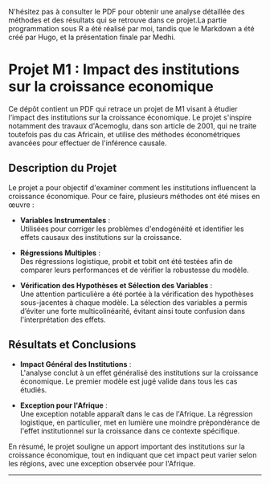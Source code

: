 

N'hésitez pas à consulter le PDF pour obtenir une analyse détaillée des méthodes et des résultats qui se retrouve dans ce projet.La partie programmation sous R a été réalisé par moi, tandis que le Markdown a été créé par Hugo, et la présentation finale par Medhi. 
# Projet M1 : Impact des institutions sur la croissance economique

Ce dépôt contient un PDF qui retrace un projet de M1 visant à étudier l'impact des institutions sur la croissance économique. Le projet s'inspire notamment des travaux d'Acemoglu, dans son article de 2001, qui ne traite toutefois pas du cas Africain, et utilise des méthodes économétriques avancées pour effectuer de l'inférence causale.

## Description du Projet

Le projet a pour objectif d'examiner comment les institutions influencent la croissance économique. Pour ce faire, plusieurs méthodes ont été mises en œuvre :

- **Variables Instrumentales** :  
  Utilisées pour corriger les problèmes d'endogénéité et identifier les effets causaux des institutions sur la croissance.

- **Régressions Multiples** :  
  Des régressions logistique, probit et tobit ont été testées afin de comparer leurs performances et de vérifier la robustesse du modèle.

- **Vérification des Hypothèses et Sélection des Variables** :  
  Une attention particulière a été portée à la vérification des hypothèses sous-jacentes à chaque modèle. La sélection des variables a permis d’éviter une forte multicolinéarité, évitant ainsi toute confusion dans l'interprétation des effets.

## Résultats et Conclusions

- **Impact Général des Institutions** :  
  L'analyse conclut à un effet généralisé des institutions sur la croissance économique. Le premier modèle est jugé valide dans tous les cas étudiés.

- **Exception pour l'Afrique** :  
  Une exception notable apparaît dans le cas de l'Afrique. La régression logistique, en particulier, met en lumière une moindre prépondérance de l'effet institutionnel sur la croissance dans ce contexte spécifique.

En résumé, le projet souligne un apport important des institutions sur la croissance économique, tout en indiquant que cet impact peut varier selon les régions, avec une exception observée pour l'Afrique.

---

